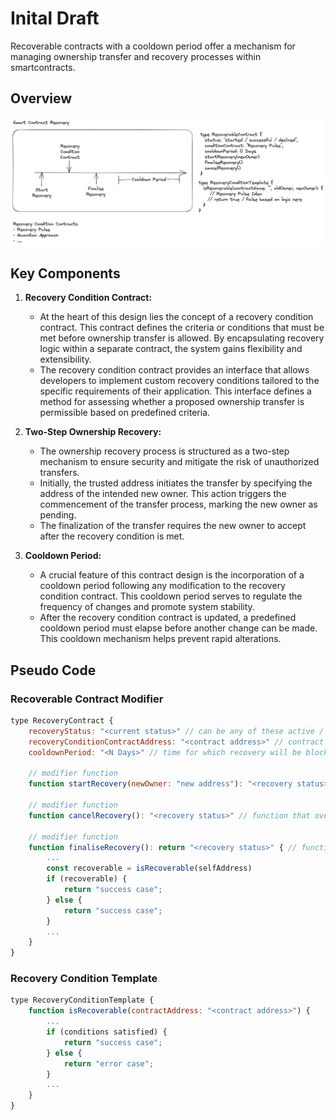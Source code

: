# Inital Draft

Recoverable contracts with a cooldown period offer a mechanism for managing ownership transfer and recovery processes within smartcontracts.

## Overview

![Overview](https://github.com/RecoveryPulse/smartcontracts/blob/c2a375e02ab4253890cfb1564be7fd3218dad51d/docs/Overview.png)

## Key Components

1. **Recovery Condition Contract:**
    - At the heart of this design lies the concept of a recovery condition contract. This contract defines the criteria or conditions that must be met before ownership transfer is allowed. By encapsulating recovery logic within a separate contract, the system gains flexibility and extensibility.
    - The recovery condition contract provides an interface that allows developers to implement custom recovery conditions tailored to the specific requirements of their application. This interface defines a method for assessing whether a proposed ownership transfer is permissible based on predefined criteria.

2. **Two-Step Ownership Recovery:**
    - The ownership recovery process is structured as a two-step mechanism to ensure security and mitigate the risk of unauthorized transfers. 
    - Initially, the trusted address initiates the transfer by specifying the address of the intended new owner. This action triggers the commencement of the transfer process, marking the new owner as pending.
    - The finalization of the transfer requires the new owner to accept after the recovery condition is met.

3. **Cooldown Period:**
    - A crucial feature of this contract design is the incorporation of a cooldown period following any modification to the recovery condition contract. This cooldown period serves to regulate the frequency of changes and promote system stability.
    - After the recovery condition contract is updated, a predefined cooldown period must elapse before another change can be made. This cooldown mechanism helps prevent rapid alterations.


## Pseudo Code

### Recoverable Contract Modifier

```javascript
type RecoveryContract {
    recoveryStatus: "<current status>" // can be any of these active / successful / declined / inactive
    recoveryConditionContractAddress: "<contract address>" // contract address of the recovery condition contract
    cooldownPeriod: "<N Days>" // time for which recovery will be blocked after the last status change

    // modifier function
    function startRecovery(newOwner: "new address"): "<recovery status>" // function that triggers the contract recovery

    // modifier function
    function cancelRecovery(): "<recovery status>" // function that overrides the contract recovery

    // modifier function
    function finaliseRecovery(): return "<recovery status>" { // function that finilises the contract recovery after the recovery condition is met
        ...
        const recoverable = isRecoverable(selfAddress)
        if (recoverable) {
            return "success case";
        } else {
            return "success case";
        }
        ...
    }
}
```

### Recovery Condition Template

```javascript
type RecoveryConditionTemplate {
    function isRecoverable(contractAddress: "<contract address>") {
        ...
        if (conditions satisfied) {
            return "success case";
        } else {
            return "error case";
        }
        ...
    }
}
```

